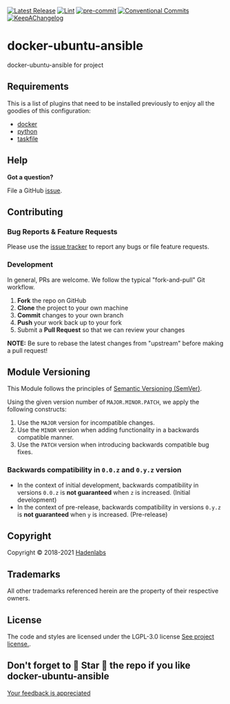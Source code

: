 <!--


  ** DO NOT EDIT THIS FILE
  **
  ** 1) Make all changes to `provision/generator/README.yaml`
  ** 2) Run`task readme` to rebuild this file.
  **
  ** (We maintain HUNDREDS of open source projects. This is how we maintain our sanity.)
  **


  -->

 



 <!-- Space: DOCKER-UBUNTU-ANSIBLE --> 

 <!-- Title: readme --> 



 [![Latest Release](https://img.shields.io/github/release/hadenlabs/docker-ubuntu-ansible)](https://github.com/hadenlabs/docker-ubuntu-ansible/releases) [![Lint](https://img.shields.io/github/workflow/status/hadenlabs/docker-ubuntu-ansible/lint-code)](https://github.com/hadenlabs/docker-ubuntu-ansible/actions?workflow=lint-code) [![pre-commit](https://img.shields.io/badge/pre--commit-enabled-brightgreen?logo=pre-commit&logoColor=white)](https://github.com/pre-commit/pre-commit) [![Conventional Commits](https://img.shields.io/badge/Conventional%20Commits-1.0.0-yellow)](https://conventionalcommits.org) [![KeepAChangelog](https://img.shields.io/badge/Keep%20A%20Changelog-1.0.0-%23E05735)](https://keepachangelog.com)

# docker-ubuntu-ansible

 
docker-ubuntu-ansible for project 












## Requirements


This is a list of plugins that need to be installed previously to enjoy all the goodies of this configuration:

- [docker](https://www.docker.com)
- [python](https://www.python.org)
- [taskfile](https://github.com/go-task/task)

















## Help

**Got a question?**

File a GitHub [issue](https://github.com/hadenlabs/docker-ubuntu-ansible/issues).

## Contributing

### Bug Reports & Feature Requests

Please use the [issue tracker](https://github.com/hadenlabs/docker-ubuntu-ansible/issues) to report any bugs or file feature requests.

### Development

In general, PRs are welcome. We follow the typical "fork-and-pull" Git workflow.

1.  **Fork** the repo on GitHub
2.  **Clone** the project to your own machine
3.  **Commit** changes to your own branch
4.  **Push** your work back up to your fork
5.  Submit a **Pull Request** so that we can review your changes

**NOTE:** Be sure to rebase the latest changes from "upstream" before making a pull request!

## Module Versioning

This Module follows the principles of [Semantic Versioning (SemVer)](https://semver.org/).

Using the given version number of `MAJOR.MINOR.PATCH`, we apply the following constructs:

1. Use the `MAJOR` version for incompatible changes.
1. Use the `MINOR` version when adding functionality in a backwards compatible manner.
1. Use the `PATCH` version when introducing backwards compatible bug fixes.

### Backwards compatibility in `0.0.z` and `0.y.z` version

- In the context of initial development, backwards compatibility in versions `0.0.z` is **not guaranteed** when `z` is
  increased. (Initial development)
- In the context of pre-release, backwards compatibility in versions `0.y.z` is **not guaranteed** when `y` is
  increased. (Pre-release)




## Copyright

Copyright © 2018-2021 [Hadenlabs](https://hadenlabs.com)



## Trademarks

All other trademarks referenced herein are the property of their respective owners.






## License

The code and styles are licensed under the LGPL-3.0 license [See project license.](LICENSE).



## Don't forget to 🌟 Star 🌟 the repo if you like docker-ubuntu-ansible

[Your feedback is appreciated](https://github.com/hadenlabs/docker-ubuntu-ansible/issues)
